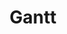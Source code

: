 ---
layout: encrypted
title: "Gantt"

encrypted: dfebabf8c74ec39209e25d8752289b5706eccedb8f504f6455634357188e8952U2FsdGVkX1/qnjxBx9YWyCDV3qeabD0Ao/Ri16n3rY57hwdnv6IVAoeZJgDDkgJqU9mTvNbwK+/T0q4AKMguoLhDSL75iogBNxXXq/ekIl1MJsYEC73vtv0QJR5HdEE3DnPCqyWQ0vUrnLqkJO8ajE3PWFq55TRhBDsvPd0McY1gzkD/GnkAWu26fOH2o7dYlWWbY1rGkCKKbKzCRDGqy4ZsRIGRJ/+0slSL2tIK7ZnxOnatJeAUlbJlSvXqXpKTt1bvJNf31mXJEpGl9rWfkjApbUrK/QAuUVRaECAihuYYKc7QQ0UcUo9SnZH2HZ83w906Wu+c0kYSWPGiGeeDHUrSeReiO+LzAlkOJW3ZBVs=
---